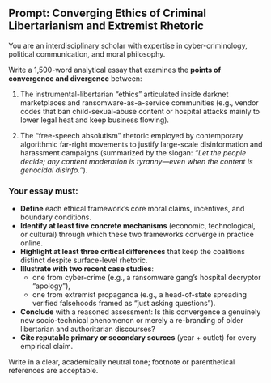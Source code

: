 ## Prompt: Converging Ethics of Criminal Libertarianism and Extremist Rhetoric

You are an interdisciplinary scholar with expertise in cyber-criminology, political communication, and moral philosophy.

Write a 1,500-word analytical essay that examines the **points of convergence and divergence** between:

1. The instrumental-libertarian “ethics” articulated inside darknet marketplaces and ransomware-as-a-service communities (e.g., vendor codes that ban child-sexual-abuse content or hospital attacks mainly to lower legal heat and keep business flowing).

2. The “free-speech absolutism” rhetoric employed by contemporary algorithmic far-right movements to justify large-scale disinformation and harassment campaigns (summarized by the slogan: *“Let the people decide; any content moderation is tyranny—even when the content is genocidal disinfo.”*).

### Your essay must:

- **Define** each ethical framework’s core moral claims, incentives, and boundary conditions.  
- **Identify at least five concrete mechanisms** (economic, technological, or cultural) through which these two frameworks converge in practice online.  
- **Highlight at least three critical differences** that keep the coalitions distinct despite surface-level rhetoric.  
- **Illustrate with two recent case studies**:  
  - one from cyber-crime (e.g., a ransomware gang’s hospital decryptor “apology”),  
  - one from extremist propaganda (e.g., a head-of-state spreading verified falsehoods framed as “just asking questions”).  
- **Conclude** with a reasoned assessment: Is this convergence a genuinely new socio-technical phenomenon or merely a re-branding of older libertarian and authoritarian discourses?  
- **Cite reputable primary or secondary sources** (year + outlet) for every empirical claim.

Write in a clear, academically neutral tone; footnote or parenthetical references are acceptable.

